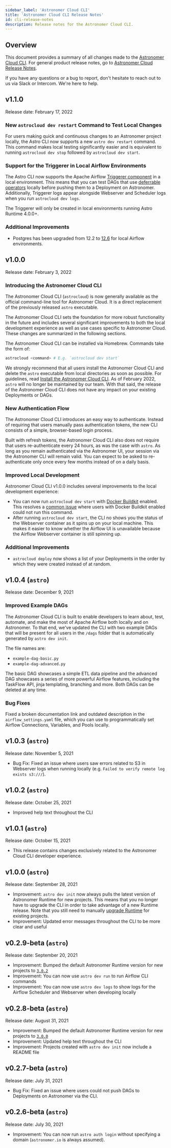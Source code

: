 ```yaml
---
sidebar_label: 'Astronomer Cloud CLI'
title: 'Astronomer Cloud CLI Release Notes'
id: cli-release-notes
description: Release notes for the Astronomer Cloud CLI.
---
```


## Overview

This document provides a summary of all changes made to the [Astronomer Cloud CLI](install-cli.md). For general product release notes, go to [Astronomer Cloud Release Notes](release-notes.md).

If you have any questions or a bug to report, don't hesitate to reach out to us via Slack or Intercom. We're here to help.

## v1.1.0

Release date: February 17, 2022

### New `astrocloud dev restart` Command to Test Local Changes

For users making quick and continuous changes to an Astronomer project locally, the Astro CLI now supports a new `astro dev restart` command. This command makes local testing significantly easier and is equivalent to running `astrocloud dev stop` followed by `astrocloud dev start`.

### Support for the Triggerer in Local Airflow Environments

The Astro CLI now supports the Apache Airflow [Triggerer component](https://airflow.apache.org/docs/apache-airflow/stable/concepts/deferring.html?) in a local environment. This means that you can test DAGs that use [deferrable operators](deferrable-operators.md) locally before pushing them to a Deployment on Astronomer. Additionally, Triggerer logs appear alongside Webserver and Scheduler logs when you run `astrocloud dev logs`.

The Triggerer will only be created in local environments running Astro Runtime 4.0.0+.

### Additional Improvements

- Postgres has been upgraded from 12.2 to [12.6](https://www.postgresql.org/docs/12/release-12-6.html) for local Airflow environments.

## v1.0.0

Release date: February 3, 2022

### Introducing the Astronomer Cloud CLI

The Astronomer Cloud CLI (`astrocloud`) is now generally available as the official command-line tool for Astronomer Cloud. It is a direct replacement of the previously released `astro` executable.

The Astronomer Cloud CLI sets the foundation for more robust functionality in the future and includes several significant improvements to both the local development experience as well as use cases specific to Astronomer Cloud. These changes are summarized in the following sections.

The Astronomer Cloud CLI can be installed via Homebrew. Commands take the form of:

```sh
astrocloud <command> # E.g. `astrocloud dev start`
```

We strongly recommend that all users install the Astronomer Cloud CLI and delete the `astro` executable from local directories as soon as possible. For guidelines, read [Install the Astronomer Cloud CLI](install-cli.md). As of February 2022, `astro` will no longer be maintained by our team. With that said, the release of the Astronomer Cloud CLI does not have any impact on your existing Deployments or DAGs.

### New Authentication Flow

The Astronomer Cloud CLI introduces an easy way to authenticate. Instead of requiring that users manually pass authentication tokens, the new CLI consists of a simple, browser-based login process.

Built with refresh tokens, the Astronomer Cloud CLI also does not require that users re-authenticate every 24 hours, as was the case with `astro`. As long as you remain authenticated via the Astronomer UI, your session via the Astronomer CLI will remain valid. You can expect to be asked to re-authenticate only once every few months instead of on a daily basis.

### Improved Local Development

Astronomer Cloud CLI v1.0.0 includes several improvements to the local development experience:

- You can now run `astrocloud dev start` with [Docker Buildkit](https://docs.docker.com/develop/develop-images/build_enhancements/) enabled. This resolves a [common issue](https://forum.astronomer.io/t/buildkit-not-supported-by-daemon-error-command-docker-build-t-airflow-astro-bcb837-airflow-latest-failed-failed-to-execute-cmd-exit-status-1/857) where users with Docker Buildkit enabled could not run this command.
- After running `astrocloud dev start`, the CLI no shows you the status of the Webserver container as it spins up on your local machine. This makes it easier to know whether the Airflow UI is unavailable because the Airflow Webserver container is still spinning up.

### Additional Improvements

- `astrocloud deploy` now shows a list of your Deployments in the order by which they were created instead of at random.

## v1.0.4 (`astro`)

Release date: December 9, 2021

### Improved Example DAGs

The Astronomer Cloud CLI is built to enable developers to learn about, test, automate, and make the most of Apache Airflow both locally and on Astronomer. To that end, we've updated the CLI with two example DAGs that will be present for all users in the `/dags` folder that is automatically generated by `astro dev init`.

The file names are:
- `example-dag-basic.py`
- `example-dag-advanced.py`

The basic DAG showcases a simple ETL data pipeline and the advanced DAG showcases a series of more powerful Airflow features, including the TaskFlow API, jinja templating, branching and more. Both DAGs can be deleted at any time.

### Bug Fixes

Fixed a broken documentation link and outdated description in the `airflow_settings.yaml` file, which you can use to programmatically set Airflow Connections, Variables, and Pools locally.

## v1.0.3 (`astro`)

Release date: November 5, 2021

- Bug Fix: Fixed an issue where users saw errors related to S3 in Webserver logs when running locally (e.g. `Failed to verify remote log exists s3:///`).

## v1.0.2 (`astro`)

Release date: October 25, 2021

- Improved help text throughout the CLI

## v1.0.1 (`astro`)

Release date: October 15, 2021

- This release contains changes exclusively related to the Astronomer Cloud CLI developer experience.

## v1.0.0 (`astro`)

Release date: September 28, 2021

- Improvement: `astro dev init` now always pulls the latest version of Astronomer Runtime for new projects. This means that you no longer have to upgrade the CLI in order to take advantage of a new Runtime release. Note that you still need to manually [upgrade Runtime](upgrade-runtime.md) for existing projects.
- Improvement: Updated error messages throughout the CLI to be more clear and useful

## v0.2.9-beta (`astro`)

Release date: September 20, 2021

- Improvement: Bumped the default Astronomer Runtime version for new projects to [`3.0.2`](runtime-release-notes.md#astronomer-runtime-302)
- Improvement: You can now use `astro dev run` to run Airflow CLI commands
- Improvement: You can now use `astro dev logs` to show logs for the Airflow Scheduler and Webserver when developing locally

## v0.2.8-beta (`astro`)

Release date: August 31, 2021

- Improvement: Bumped the default Astronomer Runtime version for new projects to [`3.0.0`](runtime-release-notes.md#astronomer-runtime-300)
- Improvement: Updated help text throughout the CLI
- Improvement: Projects created with `astro dev init` now include a README file

## v0.2.7-beta (`astro`)

Release date: July 31, 2021

- Bug Fix: Fixed an issue where users could not push DAGs to Deployments on Astronomer via the CLI.

## v0.2.6-beta (`astro`)

Release date: July 30, 2021

- Improvement: You can now run `astro auth login` without specifying a domain (`astronomer.io` is always assumed).
